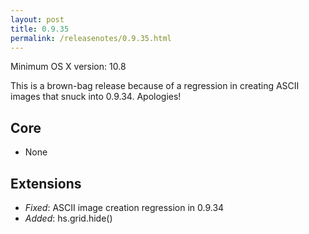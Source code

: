 ```yaml
---
layout: post
title: 0.9.35
permalink: /releasenotes/0.9.35.html
---
```


Minimum OS X version: 10.8

This is a brown-bag release because of a regression in creating ASCII images that snuck into 0.9.34. Apologies!

## Core
 * None

## Extensions
 * *Fixed*: ASCII image creation regression in 0.9.34
 * *Added*: hs.grid.hide()
